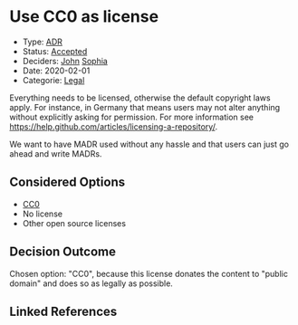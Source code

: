 # Use CC0 as license

* Type: [ADR](adr.md)
* Status: [Accepted](../status/accepted.md)
* Deciders: [John](../person/john.md) [Sophia](../person/sophia.md)
* Date: 2020-02-01
* Categorie: [Legal](../categorie/legal.md)

Everything needs to be licensed, otherwise the default copyright laws apply.
For instance, in Germany that means users may not alter anything without explicitly asking for permission.
For more information see <https://help.github.com/articles/licensing-a-repository/>.

We want to have MADR used without any hassle and that users can just go ahead and write MADRs.

## Considered Options

* [CC0](https://creativecommons.org/share-your-work/public-domain/cc0/)
* No license
* Other open source licenses

## Decision Outcome

Chosen option: "CC0", because this license donates the content to "public domain" and does so as legally as possible.


## Linked References
